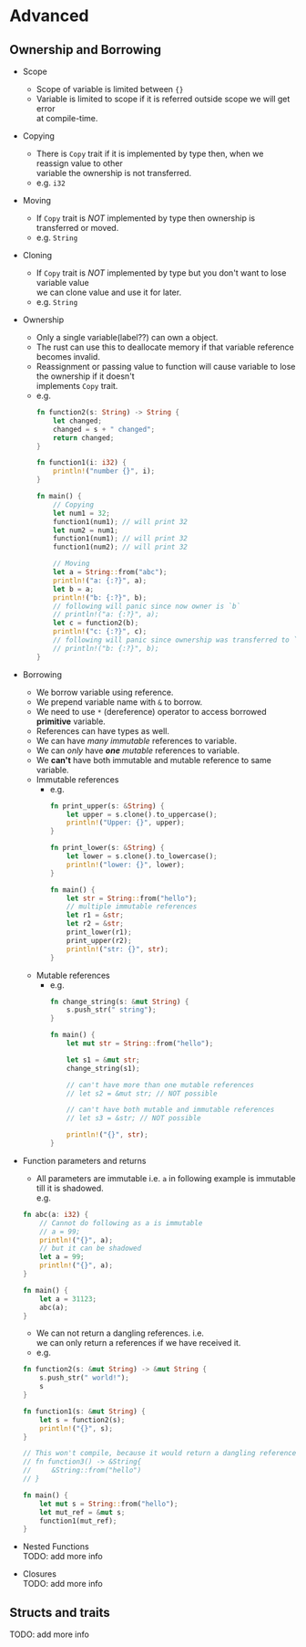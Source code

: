 # Advanced
## Ownership and Borrowing
- Scope
    - Scope of variable is limited between `{}`
    - Variable is limited to scope if it is referred outside scope we will get error  
    at compile-time.
- Copying
    - There is `Copy` trait if it is implemented by type then, when we reassign value to other  
    variable the ownership is not transferred.
    - e.g. `i32`
- Moving
    - If `Copy` trait is *NOT* implemented by type then ownership is transferred or moved.
    - e.g. `String`
- Cloning
    - If `Copy` trait is *NOT* implemented by type but you don't want to lose variable value  
    we can clone value and use it for later.
    - e.g. `String`
- Ownership
    - Only a single variable(label??) can own a object.
    - The rust can use this to deallocate memory if that variable reference becomes invalid.
    - Reassignment or passing value to function will cause variable to lose the ownership if it doesn't  
    implements `Copy` trait.
    - e.g.
        ```rust
        fn function2(s: String) -> String {
            let changed;
            changed = s + " changed";
            return changed;
        }

        fn function1(i: i32) {
            println!("number {}", i);
        }

        fn main() {
            // Copying
            let num1 = 32;
            function1(num1); // will print 32
            let num2 = num1;
            function1(num1); // will print 32
            function1(num2); // will print 32

            // Moving
            let a = String::from("abc");
            println!("a: {:?}", a);
            let b = a;
            println!("b: {:?}", b);
            // following will panic since now owner is `b`
            // println!("a: {:?}", a);
            let c = function2(b);
            println!("c: {:?}", c);
            // following will panic since ownership was transferred to `function2.s`
            // println!("b: {:?}", b);
        }
        ```
- Borrowing
    - We borrow variable using reference.
    - We prepend variable name with `&` to borrow.
    - We need to use `*` (dereference) operator to access borrowed **primitive** variable.
    - References can have types as well.
    - We can have *many immutable* references to variable.
    - We can *only* have ***one** mutable* references to variable.
    - We **can't** have both immutable and mutable reference to same variable.
    - Immutable references
        - e.g.
            ```rust
            fn print_upper(s: &String) {
                let upper = s.clone().to_uppercase();
                println!("Upper: {}", upper);
            }

            fn print_lower(s: &String) {
                let lower = s.clone().to_lowercase();
                println!("lower: {}", lower);
            }

            fn main() {
                let str = String::from("hello");
                // multiple immutable references
                let r1 = &str;
                let r2 = &str;
                print_lower(r1);
                print_upper(r2);
                println!("str: {}", str);
            }

            ```
    - Mutable references
        - e.g.
            ```rust
            fn change_string(s: &mut String) {
                s.push_str(" string");
            }

            fn main() {
                let mut str = String::from("hello");

                let s1 = &mut str;
                change_string(s1);

                // can't have more than one mutable references
                // let s2 = &mut str; // NOT possible

                // can't have both mutable and immutable references
                // let s3 = &str; // NOT possible

                println!("{}", str);
            }

            ```
- Function parameters and returns
    - All parameters are immutable i.e. `a` in following example is immutable till
    it is shadowed.  
    e.g.
    ```rust
    fn abc(a: i32) {
        // Cannot do following as a is immutable
        // a = 99;
        println!("{}", a);
        // but it can be shadowed
        let a = 99;
        println!("{}", a);
    }

    fn main() {
        let a = 31123;
        abc(a);
    }
    ```
    - We can not return a dangling references. i.e.  
    we can only return a references if we have received it.
    - e.g.
    ```rust
    fn function2(s: &mut String) -> &mut String {
        s.push_str(" world!");
        s
    }

    fn function1(s: &mut String) {
        let s = function2(s);
        println!("{}", s);
    }

    // This won't compile, because it would return a dangling reference.
    // fn function3() -> &String{
    //     &String::from("hello")
    // }

    fn main() {
        let mut s = String::from("hello");
        let mut_ref = &mut s;
        function1(mut_ref);
    }
    ```
- Nested Functions  
TODO: add more info

- Closures  
TODO: add more info

## Structs and traits  
TODO: add more info
